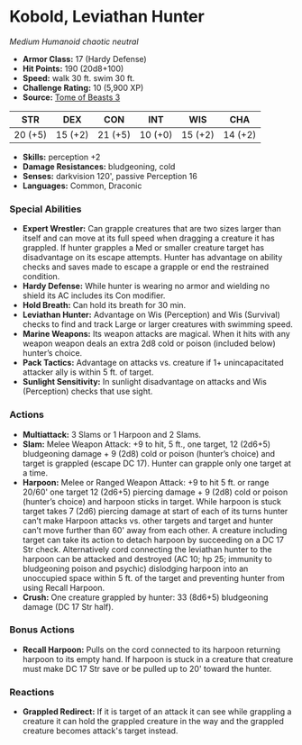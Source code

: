 # Kobold, Leviathan Hunter

*Medium* *Humanoid* *chaotic neutral*

- **Armor Class:** 17 (Hardy Defense)
- **Hit Points:** 190 (20d8+100)
- **Speed:** walk 30 ft. swim 30 ft.
- **Challenge Rating:** 10 (5,900 XP)
- **Source:** [Tome of Beasts 3](https://koboldpress.com/kpstore/product/tome-of-beasts-2-for-5th-edition/)

| STR | DEX | CON | INT | WIS | CHA |
| --- | --- | --- | --- | --- | --- |
| 20 (+5) | 15 (+2) | 21 (+5) | 10 (+0) | 15 (+2) | 14 (+2) |

- **Skills:** perception +2
- **Damage Resistances:** bludgeoning, cold
- **Senses:** darkvision 120', passive Perception 16 
- **Languages:** Common, Draconic
### Special Abilities
- **Expert Wrestler:** Can grapple creatures that are two sizes larger than itself and can move at its full speed when dragging a creature it has grappled. If hunter grapples a Med or smaller creature target has disadvantage on its escape attempts. Hunter has advantage on ability checks and saves made to escape a grapple or end the restrained condition.
- **Hardy Defense:** While hunter is wearing no armor and wielding no shield its AC includes its Con modifier.
- **Hold Breath:** Can hold its breath for 30 min.
- **Leviathan Hunter:** Advantage on Wis (Perception) and Wis (Survival) checks to find and track Large or larger creatures with swimming speed.
- **Marine Weapons:** Its weapon attacks are magical. When it hits with any weapon weapon deals an extra 2d8 cold or poison (included below) hunter’s choice.
- **Pack Tactics:** Advantage on attacks vs. creature if 1+ unincapacitated attacker ally is within 5 ft. of target.
- **Sunlight Sensitivity:** In sunlight disadvantage on attacks and Wis (Perception) checks that use sight.
### Actions
- **Multiattack:** 3 Slams or 1 Harpoon and 2 Slams.
- **Slam:** Melee Weapon Attack: +9 to hit, 5 ft., one target, 12 (2d6+5) bludgeoning damage + 9 (2d8) cold or poison (hunter’s choice) and target is grappled (escape DC 17). Hunter can grapple only one target at a time.
- **Harpoon:** Melee or Ranged Weapon Attack: +9 to hit 5 ft. or range 20/60' one target 12 (2d6+5) piercing damage + 9 (2d8) cold or poison (hunter’s choice) and harpoon sticks in target. While harpoon is stuck target takes 7 (2d6) piercing damage at start of each of its turns hunter can’t make Harpoon attacks vs. other targets and target and hunter can’t move further than 60' away from each other. A creature including target can take its action to detach harpoon by succeeding on a DC 17 Str check. Alternatively cord connecting the leviathan hunter to the harpoon can be attacked and destroyed (AC 10; hp 25; immunity to bludgeoning poison and psychic) dislodging harpoon into an unoccupied space within 5 ft. of the target and preventing hunter from using Recall Harpoon.
- **Crush:** One creature grappled by hunter: 33 (8d6+5) bludgeoning damage (DC 17 Str half).
### Bonus Actions
- **Recall Harpoon:** Pulls on the cord connected to its harpoon returning harpoon to its empty hand. If harpoon is stuck in a creature that creature must make DC 17 Str save or be pulled up to 20' toward the hunter.
### Reactions
- **Grappled Redirect:** If it is target of an attack it can see while grappling a creature it can hold the grappled creature in the way and the grappled creature becomes attack's target instead.
